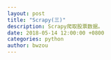 ```yaml
---
layout: post
title: "Scrapy(三)"
description: Scrapy爬取股票数据。
date: 2018-05-14 12:00:00 +0800
categories: python
author: bwzou
---
```

